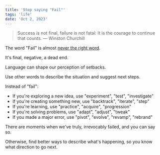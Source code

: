 ```yaml
---
title: 'Stop saying "Fail"'
tags: 'life'
date: 'Oct 2, 2023'
---
```


> Success is not final, failure is not fatal: It is the courage to continue that counts. — Winston Churchill

The word "Fail" is almost [never the right word](https://longform.asmartbear.com/fail/).

It's final, negative, a dead end.

Language can shape our perception of setbacks.

Use other words to describe the situation and suggest next steps.

Instead of "fail":

- If you're exploring a new idea, use "experiment", "test", "investigate"
- If you're creating something new, use "backtrack", "iterate", "step"
- If you're learning, use "practice", "acquire", "progression"
- If you're solving problems, use "adapt", "adjust", "tweak"
- If you made a major error, use "pivot", "evolve", "revamp", "rebrand"

There are moments when we've truly, irrevocably failed, and you can say so.

Otherwise, find better ways to describe what's happening, so you know what direction to go next.
